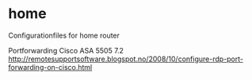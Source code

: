 home
====

Configurationfiles for home router


Portforwarding Cisco ASA 5505 7.2
http://remotesupportsoftware.blogspot.no/2008/10/configure-rdp-port-forwarding-on-cisco.html
